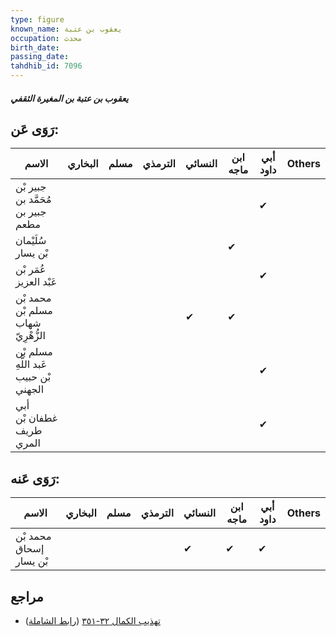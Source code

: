 ```yaml
---
type: figure
known_name: يعقوب بن عتبة
occupation: محدث
birth_date:
passing_date:
tahdhib_id: 7096
---
```

##### يعقوب بن عتبة بن المغيرة الثقفي

## رَوَى عَن:
| الاسم                                 | البخاري | مسلم | الترمذي | النسائي | ابن ماجه | أبي داود | Others |
| ------------------------------------- | ------- | ---- | ------- | ------- | -------- | -------- | ------ |
| جبير بْن مُحَمَّد بن جبير بن مطعم     |         |      |         |         |          | ✔        |        |
| سُلَيْمان بْن يسار                    |         |      |         |         | ✔        |          |        |
| عُمَر بْن عَبْد العزيز                |         |      |         |         |          | ✔        |        |
| محمد بْن مسلم بْن شهاب الزُّهْرِيّ    |         |      |         | ✔       | ✔        |          |        |
| مسلم بْن عَبد اللَّهِ بْن حبيب الجهني |         |      |         |         |          | ✔        |        |
| أبي غطفان بْن طريف المري              |         |      |         |         |          | ✔        |        |
## رَوَى عَنه:
| الاسم                   | البخاري | مسلم | الترمذي | النسائي | ابن ماجه | أبي داود | Others |
| ----------------------- | ------- | ---- | ------- | ------- | -------- | -------- | ------ |
| محمد بْن إسحاق بْن يسار |         |      |         | ✔       | ✔        | ✔        |        |
## مراجع
- [تهذيب الكمال ٣٢-٣٥١](obsidian://open?vault=Tahdhib-al-Kamal&file=Figures/٧٠٩٦-يعقوب%20بن%20عتبة%20بن%20المغيرة%20الثقفي) ([رابط الشاملة](https://shamela.ws/book/3722/17465))